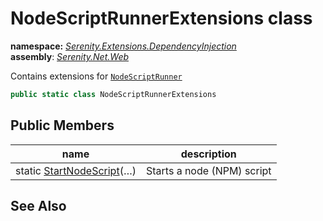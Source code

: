 # NodeScriptRunnerExtensions class
**namespace:** *[Serenity.Extensions.DependencyInjection](../README.md#serenity.extensions.dependencyinjection-namespace)*   **assembly**: *[Serenity.Net.Web](../README.md)*

Contains extensions for [`NodeScriptRunner`](../Serenity.Web/NodeScriptRunner.md)

```csharp
public static class NodeScriptRunnerExtensions
```

## Public Members

| name | description |
| --- | --- |
| static [StartNodeScript](NodeScriptRunnerExtensions/StartNodeScript.md)(…) | Starts a node (NPM) script |

## See Also